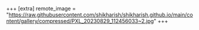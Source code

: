 +++
[extra]
remote_image = "https://raw.githubusercontent.com/shikharish/shikharish.github.io/main/content/gallery/compressed/PXL_20230829_112456033~2.jpg"
+++
